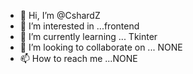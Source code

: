 - 👋 Hi, I’m @CshardZ
- 👀 I’m interested in ...frontend
- 🌱 I’m currently learning ... Tkinter
- 💞️ I’m looking to collaborate on ... NONE
- 📫 How to reach me ...NONE

<!---
CshardZ/CshardZ is a ✨ special ✨ repository because its `README.md` (this file) appears on your GitHub profile.
You can click the Preview link to take a look at your changes.
--->
